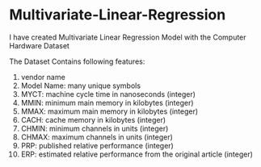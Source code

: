 # Multivariate-Linear-Regression
I have created Multivariate Linear Regression Model with the Computer Hardware Dataset

The Dataset Contains following features:
1.	vendor name
2.	Model Name: many unique symbols
3.	MYCT: machine cycle time in nanoseconds (integer)
4.	MMIN: minimum main memory in kilobytes (integer)
5.	MMAX: maximum main memory in kilobytes (integer)
6.	CACH: cache memory in kilobytes (integer)
7.	CHMIN: minimum channels in units (integer)
8.	CHMAX: maximum channels in units (integer)
9.	PRP: published relative performance (integer)
10.	ERP: estimated relative performance from the original article (integer)
